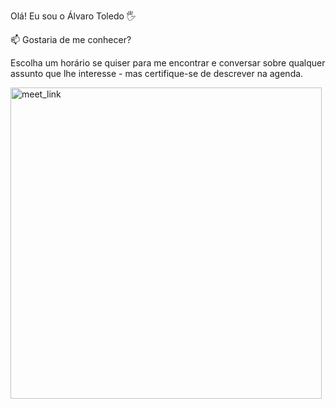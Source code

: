 Olá! Eu sou o Álvaro Toledo 🖐️

📫 Gostaria de me conhecer?

Escolha um horário se quiser para me encontrar e conversar sobre qualquer assunto que lhe interesse - mas certifique-se de descrever na agenda.

<a href="https://calendly.com/allvaro-toledo/30min/" target="_blank"><img width="498" alt="meet_link" src="https://user-images.githubusercontent.com/15426564/144297439-f530f383-e73e-41e0-9914-a9b7d3f432e5.png"></a>

